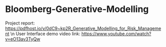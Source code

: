# Bloomberg-Generative-Modelling
Project report: https://pdfhost.io/v/0dC9~kp2R_Generative_Modelling_for_Risk_Management \n
User Interface demo video link: https://www.youtube.com/watch?v=eO13av3TyQw

